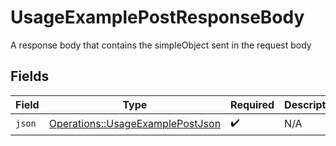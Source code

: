 # UsageExamplePostResponseBody

A response body that contains the simpleObject sent in the request body


## Fields

| Field                                                                               | Type                                                                                | Required                                                                            | Description                                                                         |
| ----------------------------------------------------------------------------------- | ----------------------------------------------------------------------------------- | ----------------------------------------------------------------------------------- | ----------------------------------------------------------------------------------- |
| `json`                                                                              | [Operations::UsageExamplePostJson](../../models/operations/usageexamplepostjson.md) | :heavy_check_mark:                                                                  | N/A                                                                                 |